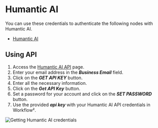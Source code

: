 # Humantic AI

You can use these credentials to authenticate the following nodes with Humantic AI.
- [Humantic AI](/workflow/integrations/nodes/workflow-nodes-base.humanticAi/)

## Using API

1. Access the [Humantic AI API](https://api.humantic.ai/) page.
2. Enter your email address in the ***Business Email*** field.
3. Click on the ***GET API KEY*** button.
4. Enter all the necessary information.
5. Click on the ***Get API Key*** button.
6. Set a password for your account and click on the ***SET PASSWORD*** button.
7. Use the provided ***api key*** with your Humantic AI API credentials in Workflow².

![Getting Humantic AI credentials](/_images/integrations/credentials/humanticai/using-api-key.gif)
